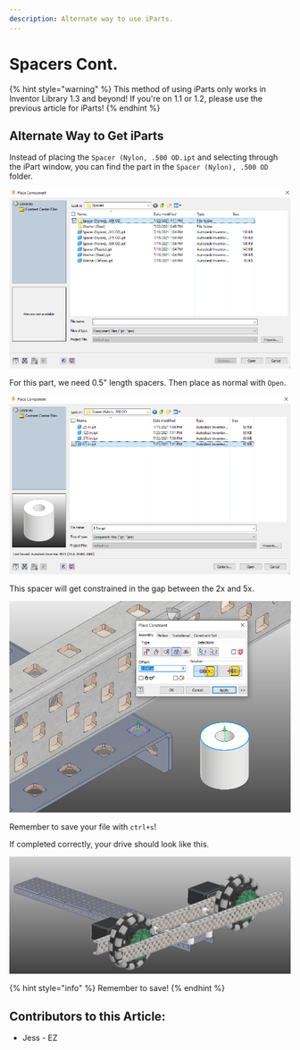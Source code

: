 ```yaml
---
description: Alternate way to use iParts.
---
```


# Spacers Cont.

{% hint style="warning" %}
This method of using iParts only works in Inventor Library 1.3 and beyond!  If you're on 1.1 or 1.2, please use the previous article for iParts!
{% endhint %}

## Alternate Way to Get iParts

Instead of placing the `Spacer (Nylon, .500 OD.ipt` and selecting through the iPart window, you can find the part in the `Spacer (Nylon), .500 OD` folder.&#x20;

![Spacers Folder](<../../../../.gitbook/assets/image (125).png>)

&#x20;For this part, we need 0.5" length spacers.  Then place as normal with `Open`.&#x20;

![0.5" OD Nylon Spacer Folder](<../../../../.gitbook/assets/image (99).png>)

This spacer will get constrained in the gap between the 2x and 5x.&#x20;

![Insert Constraint between Spacer and 5x](<../../../../.gitbook/assets/image (146).png>)

Remember to save your file with `ctrl+s`!

If completed correctly, your drive should look like this.

![Completed Half of Drive with Spacers](<../../../../.gitbook/assets/image (132) (1).png>)

{% hint style="info" %}
Remember to save!
{% endhint %}



## Contributors to this Article: <a href="contributors-to-this-article" id="contributors-to-this-article"></a>

* Jess - EZ
